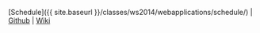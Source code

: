
[Schedule]({{ site.baseurl }}/classes/ws2014/webapplications/schedule/)
| [Github](https://github.com/htw-imi-webapplications)
| [Wiki](https://github.com/htw-imi-webapplications/bentobox/wiki/)
